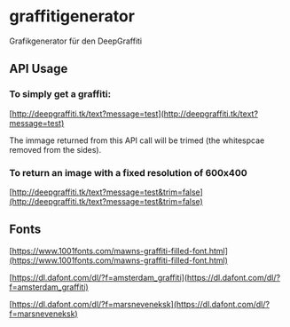 # graffitigenerator
Grafikgenerator für den DeepGraffiti

## API Usage

### To simply get a graffiti:
[http://deepgraffiti.tk/text?message=test](http://deepgraffiti.tk/text?message=test)

The immage returned from this API call will be trimed (the whitespcae removed from the sides).
### To return an image with a fixed resolution of **600x400**

[http://deepgraffiti.tk/text?message=test&trim=false](http://deepgraffiti.tk/text?message=test&trim=false)

## Fonts

[https://www.1001fonts.com/mawns-graffiti-filled-font.html](https://www.1001fonts.com/mawns-graffiti-filled-font.html)

[https://dl.dafont.com/dl/?f=amsterdam_graffiti](https://dl.dafont.com/dl/?f=amsterdam_graffiti)

[https://dl.dafont.com/dl/?f=marsneveneksk](https://dl.dafont.com/dl/?f=marsneveneksk)
